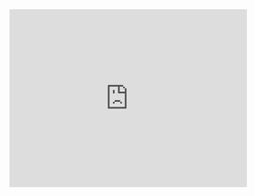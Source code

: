 <iframe width="420" height="315" src="https://youtu.be/CvLdaPf8GJQ" frameborder="0" webkitallowfullscreen mozallowfullscreen allowfullscreen></iframe>